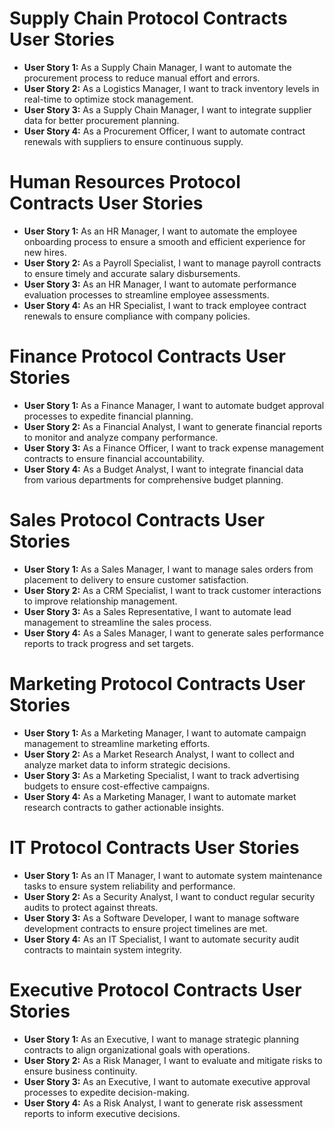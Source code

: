 # Supply Chain Protocol Contracts User Stories  
  
- **User Story 1:** As a Supply Chain Manager, I want to automate the procurement process to reduce manual effort and errors.  
- **User Story 2:** As a Logistics Manager, I want to track inventory levels in real-time to optimize stock management.  
- **User Story 3:** As a Supply Chain Manager, I want to integrate supplier data for better procurement planning.  
- **User Story 4:** As a Procurement Officer, I want to automate contract renewals with suppliers to ensure continuous supply.  

# Human Resources Protocol Contracts User Stories  
  
- **User Story 1:** As an HR Manager, I want to automate the employee onboarding process to ensure a smooth and efficient experience for new hires.  
- **User Story 2:** As a Payroll Specialist, I want to manage payroll contracts to ensure timely and accurate salary disbursements.  
- **User Story 3:** As an HR Manager, I want to automate performance evaluation processes to streamline employee assessments.  
- **User Story 4:** As an HR Specialist, I want to track employee contract renewals to ensure compliance with company policies.  

# Finance Protocol Contracts User Stories  
  
- **User Story 1:** As a Finance Manager, I want to automate budget approval processes to expedite financial planning.  
- **User Story 2:** As a Financial Analyst, I want to generate financial reports to monitor and analyze company performance.  
- **User Story 3:** As a Finance Officer, I want to track expense management contracts to ensure financial accountability.  
- **User Story 4:** As a Budget Analyst, I want to integrate financial data from various departments for comprehensive budget planning.  

# Sales Protocol Contracts User Stories  
  
- **User Story 1:** As a Sales Manager, I want to manage sales orders from placement to delivery to ensure customer satisfaction.  
- **User Story 2:** As a CRM Specialist, I want to track customer interactions to improve relationship management.  
- **User Story 3:** As a Sales Representative, I want to automate lead management to streamline the sales process.  
- **User Story 4:** As a Sales Manager, I want to generate sales performance reports to track progress and set targets.  

# Marketing Protocol Contracts User Stories  
  
- **User Story 1:** As a Marketing Manager, I want to automate campaign management to streamline marketing efforts.  
- **User Story 2:** As a Market Research Analyst, I want to collect and analyze market data to inform strategic decisions.  
- **User Story 3:** As a Marketing Specialist, I want to track advertising budgets to ensure cost-effective campaigns.  
- **User Story 4:** As a Marketing Manager, I want to automate market research contracts to gather actionable insights.  

# IT Protocol Contracts User Stories  
  
- **User Story 1:** As an IT Manager, I want to automate system maintenance tasks to ensure system reliability and performance.  
- **User Story 2:** As a Security Analyst, I want to conduct regular security audits to protect against threats.  
- **User Story 3:** As a Software Developer, I want to manage software development contracts to ensure project timelines are met.  
- **User Story 4:** As an IT Specialist, I want to automate security audit contracts to maintain system integrity.  

# Executive Protocol Contracts User Stories  
  
- **User Story 1:** As an Executive, I want to manage strategic planning contracts to align organizational goals with operations.  
- **User Story 2:** As a Risk Manager, I want to evaluate and mitigate risks to ensure business continuity.  
- **User Story 3:** As an Executive, I want to automate executive approval processes to expedite decision-making.  
- **User Story 4:** As a Risk Analyst, I want to generate risk assessment reports to inform executive decisions.  

